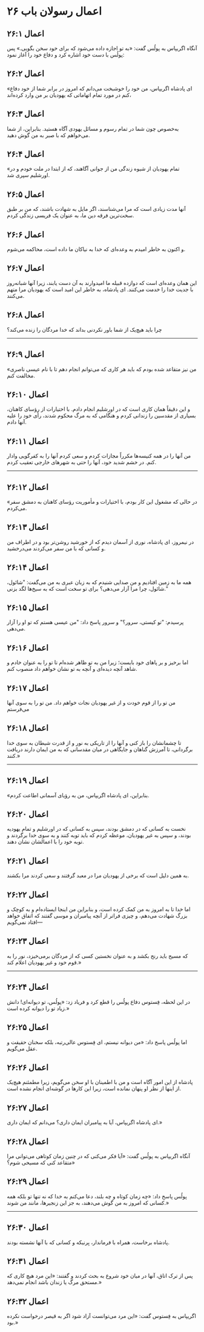 # اعمال رسولان باب ۲۶

## اعمال ۲۶:۱

آنگاه اگریپاس به پولُس گفت: «به تو اجازه داده می‌شود که برای خود سخن بگویی.» پس پولُس با دست خود اشاره کرد و دفاع خود را آغاز نمود:

## اعمال ۲۶:۲

«ای پادشاه اگریپاس، من خود را خوشبخت می‌دانم که امروز در برابر شما از خود دفاع کنم در مورد تمام اتهاماتی که یهودیان بر من وارد کرده‌اند،

## اعمال ۲۶:۳

به‌خصوص چون شما در تمام رسوم و مسائل یهودی آگاه هستید. بنابراین، از شما می‌خواهم که با صبر به من گوش دهید.

## اعمال ۲۶:۴

«تمام یهودیان از شیوه زندگی من از جوانی آگاهند، که از ابتدا در ملت خودم و در اورشلیم سپری شد.

## اعمال ۲۶:۵

آنها مدت زیادی است که مرا می‌شناسند، اگر مایل به شهادت باشند، که من بر طبق سخت‌ترین فرقه دین ما، به عنوان یک فریسی زندگی کردم.

## اعمال ۲۶:۶

و اکنون به خاطر امیدم به وعده‌ای که خدا به نیاکان ما داده است، محاکمه می‌شوم.

## اعمال ۲۶:۷

این همان وعده‌ای است که دوازده قبیله ما امیدوارند به آن دست یابند، زیرا آنها شبانه‌روز با جدیت خدا را خدمت می‌کنند. ای پادشاه، به خاطر این امید است که یهودیان مرا متهم می‌کنند.

## اعمال ۲۶:۸

چرا باید هیچ‌یک از شما باور نکردنی بداند که خدا مردگان را زنده می‌کند؟

---

## اعمال ۲۶:۹

«من نیز متقاعد شده بودم که باید هر کاری که می‌توانم انجام دهم تا با نام عیسی ناصری مخالفت کنم.

## اعمال ۲۶:۱۰

و این دقیقاً همان کاری است که در اورشلیم انجام دادم. با اختیارات از رؤسای کاهنان، بسیاری از مقدسین را زندانی کردم و هنگامی که به مرگ محکوم شدند، رأی خود را علیه آنها دادم.

## اعمال ۲۶:۱۱

من آنها را در همه کنیسه‌ها مکرراً مجازات کردم و سعی کردم آنها را به کفرگویی وادار کنم. در خشم شدید خود، آنها را حتی به شهرهای خارجی تعقیب کردم.

---

## اعمال ۲۶:۱۲

«در حالی که مشغول این کار بودم، با اختیارات و مأموریت رؤسای کاهنان به دمشق سفر می‌کردم.

## اعمال ۲۶:۱۳

در نیمروز، ای پادشاه، نوری از آسمان دیدم که از خورشید روشن‌تر بود و در اطراف من و کسانی که با من سفر می‌کردند می‌درخشید.

## اعمال ۲۶:۱۴

همه ما به زمین افتادیم و من صدایی شنیدم که به زبان عبری به من می‌گفت: "شائول، شائول، چرا مرا آزار می‌دهی؟ برای تو سخت است که به سیخ‌ها لگد بزنی."

## اعمال ۲۶:۱۵

پرسیدم: "تو کیستی، سرور؟" و سرور پاسخ داد: "من عیسی هستم که تو او را آزار می‌دهی.

## اعمال ۲۶:۱۶

اما برخیز و بر پاهای خود بایست؛ زیرا من به تو ظاهر شده‌ام تا تو را به عنوان خادم و شاهد آنچه دیده‌ای و آنچه به تو نشان خواهم داد منصوب کنم.

## اعمال ۲۶:۱۷

من تو را از قوم خودت و از غیر یهودیان نجات خواهم داد. من تو را به سوی آنها می‌فرستم

## اعمال ۲۶:۱۸

تا چشمانشان را باز کنی و آنها را از تاریکی به نور و از قدرت شیطان به سوی خدا برگردانی، تا آمرزش گناهان و جایگاهی در میان مقدسانی که به من ایمان دارند دریافت کنند.»

---

## اعمال ۲۶:۱۹

«بنابراین، ای پادشاه اگریپاس، من به رؤیای آسمانی اطاعت کردم.

## اعمال ۲۶:۲۰

نخست به کسانی که در دمشق بودند، سپس به کسانی که در اورشلیم و تمام یهودیه بودند، و سپس به غیر یهودیان، موعظه کردم که باید توبه کنند و به سوی خدا برگردند و توبه خود را با اعمالشان نشان دهند.

## اعمال ۲۶:۲۱

به همین دلیل است که برخی از یهودیان مرا در معبد گرفتند و سعی کردند مرا بکشند.

## اعمال ۲۶:۲۲

اما خدا تا به امروز به من کمک کرده است، و بنابراین من اینجا ایستاده‌ام و به کوچک و بزرگ شهادت می‌دهم، و چیزی فراتر از آنچه پیامبران و موسی گفتند که اتفاق خواهد افتاد نمی‌گویم—

## اعمال ۲۶:۲۳

که مسیح باید رنج بکشد و به عنوان نخستین کسی که از مردگان برمی‌خیزد، نور را به قوم خود و غیر یهودیان اعلام کند.»

---

## اعمال ۲۶:۲۴

در این لحظه، فِستوس دفاع پولُس را قطع کرد و فریاد زد: «پولُس، تو دیوانه‌ای! دانش زیاد تو را دیوانه کرده است.»

## اعمال ۲۶:۲۵

اما پولُس پاسخ داد: «من دیوانه نیستم، ای فِستوس عالی‌رتبه، بلکه سخنان حقیقت و عقل می‌گویم.

## اعمال ۲۶:۲۶

پادشاه از این امور آگاه است و من با اطمینان با او سخن می‌گویم، زیرا مطمئنم هیچ‌یک از اینها از نظر او پنهان نمانده است، زیرا این کارها در گوشه‌ای انجام نشده است.

## اعمال ۲۶:۲۷

ای پادشاه اگریپاس، آیا به پیامبران ایمان داری؟ می‌دانم که ایمان داری.»

## اعمال ۲۶:۲۸

آنگاه اگریپاس به پولُس گفت: «آیا فکر می‌کنی که در چنین زمان کوتاهی می‌توانی مرا متقاعد کنی که مسیحی شوم؟»

## اعمال ۲۶:۲۹

پولُس پاسخ داد: «چه زمان کوتاه و چه بلند، دعا می‌کنم به خدا که نه تنها تو بلکه همه کسانی که امروز به من گوش می‌دهند، به جز این زنجیرها، مانند من شوند.»

---

## اعمال ۲۶:۳۰

پادشاه برخاست، همراه با فرماندار، بِرنیکه و کسانی که با آنها نشسته بودند.

## اعمال ۲۶:۳۱

پس از ترک اتاق، آنها در میان خود شروع به بحث کردند و گفتند: «این مرد هیچ کاری که مستحق مرگ یا زندان باشد انجام نمی‌دهد.»

## اعمال ۲۶:۳۲

اگریپاس به فِستوس گفت: «این مرد می‌توانست آزاد شود اگر به قیصر درخواست نکرده بود.»
